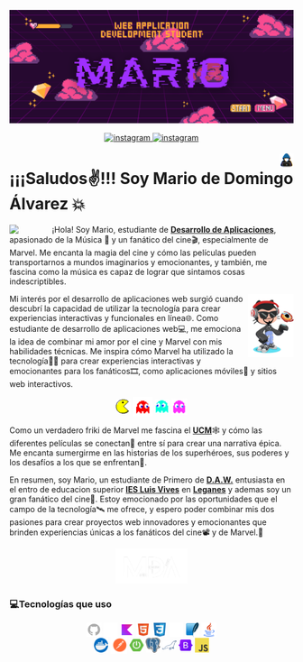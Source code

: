 <p >
    <img src="./Imgs/logodaw.png" alt="Logo" borderRadius='1rem' boxShadow = '0 5px 18px rgba(0,0,0,0.3)'>
  </a>
</p>

<p align="center">
    
<a href="mailto:wolverine.mda.307@gmail.com" target="_blank">
<img src=https://img.shields.io/badge/Gmail-D14836?style=for-the-badge&logo=gmail&logoColor=white alt=instagram style="margin-bottom: 5px;" />
</a>

<a href="https://www.linkedin.com/in/mario-de-domingo-%C3%A1lvarez-615535295/" target="_blank">
<img src=https://img.shields.io/badge/linkedin-%230077B5.svg?style=for-the-badge&logo=linkedin&logoColor=white alt=instagram style="margin-bottom: 5px;" />
</a>

</p>

<img src="./Imgs/gif.gif" width=5% align=right />
<h1>¡¡¡Saludos✌!!! Soy Mario de Domingo Álvarez 💥 </h1> 
<img src="./Imgs/guiño.webp" width=15% align=left />

¡Hola! Soy Mario, estudiante de [**Desarrollo de Aplicaciones**](https://www.todofp.es/que-estudiar/loe/informatica-comunicaciones/des-aplicaciones-web.html), apasionado de la Música 🎵 y un fanático del cine🎬, especialmente de Marvel. Me encanta la magia del cine y cómo las películas pueden transportarnos a mundos imaginarios y emocionantes, y también, me fascina como la música es capaz de lograr que sintamos cosas indescriptibles.


<img src="./Imgs/octogato.png" width=16% align=right />
    
Mi interés por el desarrollo de aplicaciones web surgió cuando descubrí la capacidad de utilizar la tecnología para crear experiencias interactivas y funcionales en línea🌐. Como estudiante de desarrollo de aplicaciones web💻, me emociona la idea de combinar mi amor por el cine y Marvel con mis habilidades técnicas. Me inspira cómo Marvel ha utilizado la tecnología👨‍💻 para crear experiencias interactivas y emocionantes para los fanáticos🎞️, como aplicaciones móviles📱 y sitios web interactivos.

<p align="center">
<img src="./Imgs/pacman.gif" width=5% align=center />
<img src="./Imgs/fanred.gif" width=7% align=center />
<img src="./Imgs/fanblue.gif" width=5% align=center />
<img src="./Imgs/fanpurple.gif" width=5.5% align=center />
</p>

Como un verdadero friki de Marvel me fascina el [**UCM**](marvel.com)🕸️ y cómo las diferentes películas se conectan📡 entre sí para crear una narrativa épica. Me encanta sumergirme en las historias de los superhéroes, sus poderes y los desafíos a los que se enfrentan🚀.

En resumen, soy Mario, un estudiante de Primero de [**D.A.W.**](https://www.todofp.es/que-estudiar/loe/informatica-comunicaciones/des-aplicaciones-web.html) entusiasta en el entro de educacion superior [**IES Luis Vives**](https://www.iesluisvives.es/) en [**Leganes**](https://www.google.com/maps/place/Legan%C3%A9s,+Madrid/@40.3280856,-3.7661991,14z/data=!3m1!4b1!4m6!3m5!1s0xd418a1c0fc4eac9:0xd08f90220cc34cb!8m2!3d40.3319506!4d-3.7686545!16zL20vMDJ3MTU4?entry=ttu) y ademas soy un gran fanático del cine🍿. Estoy emocionado por las oportunidades que el campo de la tecnología🛰️ me ofrece, y espero poder combinar mis dos pasiones para crear proyectos web innovadores y emocionantes que brinden experiencias únicas a los fanáticos del cine📽️ y de Marvel.👊</p>


<p align=center>
    <img src="./Imgs/Logo Blanco.png" width=25%/>
</p>

### 💻Tecnologías que uso
<p align=center>
  <img src="./Imgs/github.png" width=5% align=center />
  <img src="./Imgs/gitkraken.png" width=5% align=center />
  <img src="./Imgs/kotlin.png" width=5% align=center />
  <img src="./Imgs/html.png" width=5% align=center />
  <img src="./Imgs/css.png" width=5% align=center />
  <img src="./Imgs/mysql.png" width=5% align=center />
  <img src="./Imgs/sqlite.png" width=5% align=center />
  <img src="./Imgs/java.png" width=5% align=center />
  <br>
  <img src="./Imgs/dockerLogo.png" width=5% align=center />
  <img src="./Imgs/postman.svg" width=6% align=center />
  <img src="./Imgs/springboot.png" width=5% align=center />
  <img src="./Imgs/postgres.png" width=5% align=center />
  <img src="./Imgs/mariadb.svg" width=5% align=center />
  <img src="./Imgs/bootstrap.png" width=5% align=center />
  <img src="./Imgs/javascript.png" width=5% align=center />
</p>
